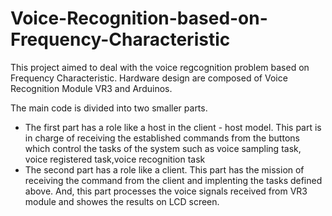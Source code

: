 # Voice-Recognition-based-on-Frequency-Characteristic
This project aimed to deal with the voice regcognition problem based on Frequency Characteristic. Hardware design are composed of Voice Recognition Module VR3 and Arduinos.

The main code is divided into two smaller parts.
- The first part has a role like a host in the client - host model. This part is in charge of receiving the established commands from the buttons which control the tasks of the system such as voice sampling task, voice registered task,voice recognition task
- The second part has a role like a client. This part has the mission of receiving the command from the client and implenting the tasks defined above. And, this part processes the voice signals received from VR3 module and showes the results on LCD screen. 
